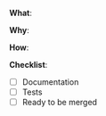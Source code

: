 <!--
Thanks for your interest in the project. I appreciate bugs filed and PRs submitted!
English/日本語(日本語で入力して大丈夫です。日本語の方が迅速です)
-->

<!-- What changes are being made? (What feature/bug is being fixed here?) / 何が変更されていますか？-->
**What**:


<!-- Why are these changes necessary? / なぜその変更をする必要がありましたか？-->
**Why**:


<!-- How were these changes implemented? / これらの変更をどのように実装しましたか？-->
**How**:


**Checklist**: <!-- add "N/A" to the end of each line that's irrelevant to your changes to check an item, place an "x" in the box like so: "- [x] Documentation" -->

* [ ] Documentation
* [ ] Tests
* [ ] Ready to be merged <!-- In your opinion, is this ready to be merged as soon as it's reviewed? -->

<!-- feel free to add additional comments. -->
